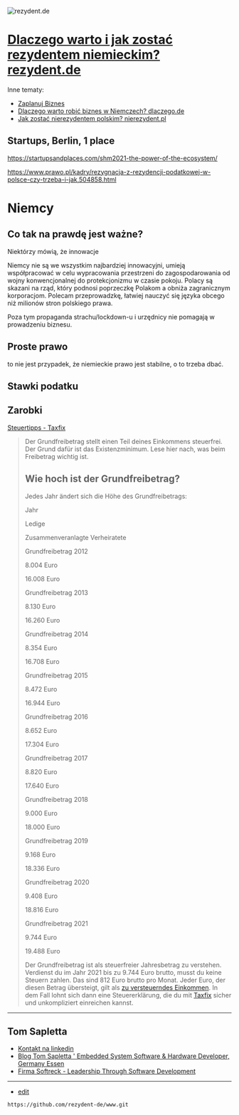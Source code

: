 ![rezydent.de](https://logo.rezydent.de/1/cover.png)

# [Dlaczego warto i jak zostać rezydentem niemieckim? rezydent.de](https://www.rezydent.de)

Inne tematy:

+ [Zaplanuj Biznes](https://www.zaplanujbiznes.pl/)
+ [Dlaczego warto robić biznes w Niemczech? dlaczego.de](https://www.dlaczego.de)
+ [Jak zostać nierezydentem polskim? nierezydent.pl](https://www.nierezydent.pl/)


## Startups, Berlin, 1 place

https://startupsandplaces.com/shm2021-the-power-of-the-ecosystem/

https://www.prawo.pl/kadry/rezygnacja-z-rezydencji-podatkowej-w-polsce-czy-trzeba-i-jak,504858.html


# Niemcy

## Co tak na prawdę jest ważne?

Niektórzy mówią, że innowacje

Niemcy nie są we wszystkim najbardziej innowacyjni, umieją współpracować w celu wypracowania przestrzeni do zagospodarowania od wojny konwencjonalnej do protekcjonizmu w czasie pokoju.
Polacy są skazani na rząd, który podnosi poprzeczkę Polakom a obniża zagranicznym korporacjom.
Polecam przeprowadzkę, łatwiej nauczyć się języka obcego niż milionów stron polskiego prawa.

Poza tym propaganda strachu/lockdown-u i urzędnicy nie pomagają w prowadzeniu biznesu.

## Proste prawo

to nie jest przypadek, że niemieckie prawo jest stabilne, o to trzeba dbać.


## Stawki podatku



## Zarobki


[Steuertipps - Taxfix](https://taxfix.de/steuertipps/was-ist-der-grundfreibetrag-wie-hoch/)

> Der Grundfreibetrag stellt einen Teil deines Einkommens steuerfrei. Der Grund dafür ist das Existenzminimum. Lese hier nach, was beim Freibetrag wichtig ist.
> 
> ## Wie hoch ist der Grundfreibetrag?
> 
> Jedes Jahr ändert sich die Höhe des Grundfreibetrags:
> 
> Jahr
> 
> Ledige
> 
> Zusammenveranlagte Verheiratete
> 
> Grundfreibetrag 2012
> 
> 8.004 Euro
> 
> 16.008 Euro
> 
> Grundfreibetrag 2013
> 
> 8.130 Euro
> 
> 16.260 Euro
> 
> Grundfreibetrag 2014
> 
> 8.354 Euro
> 
> 16.708 Euro
> 
> Grundfreibetrag 2015
> 
> 8.472 Euro
> 
> 16.944 Euro
> 
> Grundfreibetrag 2016
> 
> 8.652 Euro
> 
> 17.304 Euro
> 
> Grundfreibetrag 2017
> 
> 8.820 Euro
> 
> 17.640 Euro
> 
> Grundfreibetrag 2018
> 
> 9.000 Euro
> 
> 18.000 Euro
> 
> Grundfreibetrag 2019
> 
> 9.168 Euro
> 
> 18.336 Euro
> 
> Grundfreibetrag 2020
> 
> 9.408 Euro
> 
> 18.816 Euro
> 
> Grundfreibetrag 2021
> 
> 9.744 Euro
> 
> 19.488 Euro
> 
> Der Grundfreibetrag ist als steuerfreier Jahresbetrag zu verstehen. Verdienst du im Jahr 2021 bis zu 9.744 Euro brutto, musst du keine Steuern zahlen. Das sind 812 Euro brutto pro Monat. Jeder Euro, der diesen Betrag übersteigt, gilt als [zu versteuerndes Einkommen](https://taxfix.de/steuertipps/zu-versteuerndes-einkommen/ "zu versteuerndes Einkommen"). In dem Fall lohnt sich dann eine Steuererklärung, die du mit [Taxfix](https://app.taxfix.de/ "Taxfix") sicher und unkompliziert einreichen kannst.




---

## Tom Sapletta
+ [Kontakt na linkedin](https://www.linkedin.com/in/tom-sapletta-com/)
+ [Blog Tom Sapletta ' Embedded System Software & Hardware Developer, Germany Essen](https://tom.sapletta.pl/)
+ [Firma Softreck - Leadership Through Software Development](https://softreck.pl/)

---
+ [edit](https://github.com/rezydent-de/www/edit/main/README.md)

```
https://github.com/rezydent-de/www.git
```
